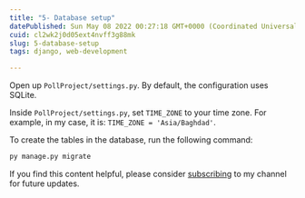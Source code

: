 ```yaml
---
title: "5- Database setup"
datePublished: Sun May 08 2022 00:27:18 GMT+0000 (Coordinated Universal Time)
cuid: cl2wk2j0d05ext4nvff3g88mk
slug: 5-database-setup
tags: django, web-development

---
```


Open up `PollProject/settings.py`. By default, the configuration uses SQLite.

Inside `PollProject/settings.py`, set `TIME_ZONE` to your time zone. For example, in my case, it is: `TIME_ZONE = 'Asia/Baghdad'`.

To create the tables in the database, run the following command:

```python
py manage.py migrate
```

If you find this content helpful, please consider [subscribing](https://www.youtube.com/channel/UCpbWlHEqBSnJb6i4UemXQpA?sub_confirmation=1) to my channel for future updates.